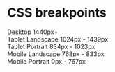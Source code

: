 # CSS breakpoints

Desktop 1440px+<br>
Tablet Landscape 1024px - 1439px<br>
Tablet Portrait 834px - 1023px<br>
Mobile Landscape 768px - 833px<br>
Mobile Portrait 0px - 767px<br>
